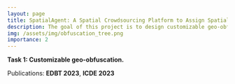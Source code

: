 ```yaml
---
layout: page
title: SpatialAgent: A Spatial Crowdsourcing Platform to Assign Spatial Tasks Crowdsourced Workers
description: The goal of this project is to design customizable geo-obfuscation to protect workers' location privacy in mobile crowdsourcing. 
img: /assets/img/obfuscation_tree.png
importance: 2
---
```


**Task 1: Customizable geo-obfuscation.**

Publications: **EDBT 2023**, **ICDE 2023**

